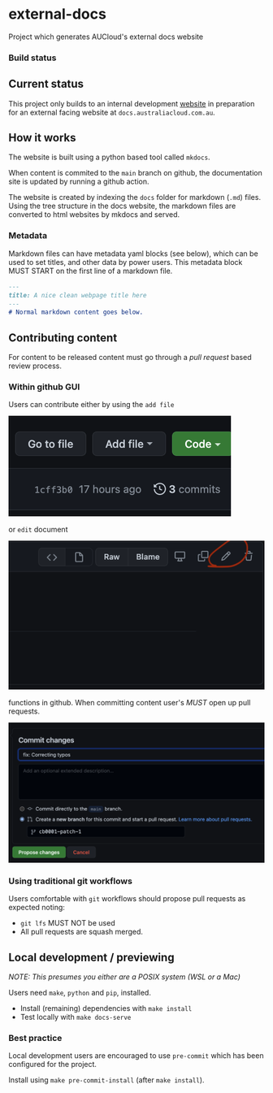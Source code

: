 # external-docs
Project which generates AUCloud's external docs website

### Build status

## Current status
This project only builds to an internal development [website](https://pages.github.ss.australiacloud.com.au/platform/external-docs/) in preparation for an external facing website at
`docs.australiacloud.com.au`.


## How it works
The website is built using a python based tool called `mkdocs`.

When content is commited to the `main` branch on github, the documentation site is updated by running a github action.

The website is created by indexing the `docs` folder for markdown (`.md`) files.
Using the tree structure in the docs website, the markdown files are converted to html websites by mkdocs and served.

### Metadata
Markdown files can have metadata yaml blocks (see below), which can be used to set titles, and other data by power users.
This metadata block MUST START on the first line of a markdown file.

```markdown
---
title: A nice clean webpage title here
---
# Normal markdown content goes below.

```


## Contributing content
For content to be released content must go through a *pull request* based review process.

### Within github GUI
Users can contribute either by using the `add file`

![](./README_assets/github_add_file.png)

or `edit` document

![](./README_assets/github_edit.png)

functions in github. When committing content user's *MUST* open up pull requests.

![](./README_assets/github_create_new_branch.png)

### Using traditional git workflows
Users comfortable with `git` workflows should propose pull requests as expected noting:
- `git lfs` MUST NOT be used
- All pull requests are squash merged.
## Local development / previewing

*NOTE: This presumes you either are a POSIX system (WSL or a Mac)*

Users need `make`, `python` and `pip`, installed.

- Install (remaining) dependencies with `make install`
- Test locally with `make docs-serve`

### Best practice
Local development users are encouraged to use `pre-commit` which has been configured for the project.

Install using `make pre-commit-install` (after `make install`).

